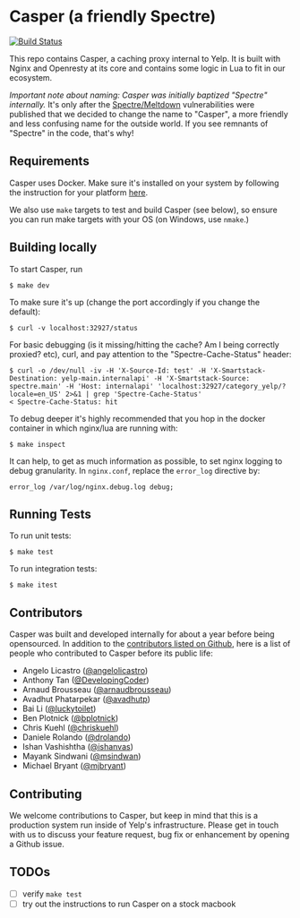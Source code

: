 # Casper (a friendly Spectre)

[![Build Status](https://travis-ci.org/Yelp/casper.svg?branch=master)](https://travis-ci.org/Yelp/casper)

This repo contains Casper, a caching proxy internal to Yelp. It is built with
Nginx and Openresty at its core and contains some logic in Lua to fit in our
ecosystem.

_Important note about naming: Casper was initially baptized "Spectre"
internally._ It's only after the [Spectre/Meltdown](https://spectreattack.com/)
vulnerabilities were published that we decided to change the name to "Casper", a
more friendly and less confusing name for the outside world. If you see
remnants of "Spectre" in the code, that's why!

## Requirements

Casper uses Docker. Make sure it's installed on your system by following the
instruction for your platform [here](https://docs.docker.com/install/).

We also use `make` targets to test and build Casper (see below), so ensure you
can run make targets with your OS (on Windows, use `nmake`.)

## Building locally


To start Casper, run

    $ make dev

To make sure it's up (change the port accordingly if you change the default):

    $ curl -v localhost:32927/status

For basic debugging (is it missing/hitting the cache? Am I being correctly
proxied? etc), curl, and pay attention to the "Spectre-Cache-Status" header:

    $ curl -o /dev/null -iv -H 'X-Source-Id: test' -H 'X-Smartstack-Destination: yelp-main.internalapi' -H 'X-Smartstack-Source: spectre.main' -H 'Host: internalapi' 'localhost:32927/category_yelp/?locale=en_US' 2>&1 | grep 'Spectre-Cache-Status'
    < Spectre-Cache-Status: hit

To debug deeper it's highly recommended that you hop in the docker container
in which nginx/lua are running with:

    $ make inspect

It can help, to get as much information as possible, to set nginx logging to
debug granularity. In `nginx.conf`, replace the `error_log` directive by:

    error_log /var/log/nginx.debug.log debug;

## Running Tests

To run unit tests:

    $ make test

To run integration tests:

    $ make itest

## Contributors

Casper was built and developed internally for about a year before being
opensourced. In addition to the [contributors listed on
Github](https://github.com/Yelp/casper/graphs/contributors), here is a list
of people who contributed to Casper before its public life:

* Angelo Licastro ([@angelolicastro](https://github.com/angelolicastro))
* Anthony Tan ([@DevelopingCoder](https://github.com/DevelopingCoder))
* Arnaud Brousseau ([@arnaudbrousseau](https://github.com/arnaudbrousseau))
* Avadhut Phatarpekar ([@avadhutp](https://github.com/avadhutp))
* Bai Li ([@luckytoilet](https://github.com/luckytoilet))
* Ben Plotnick ([@bplotnick](https://github.com/bplotnick))
* Chris Kuehl ([@chriskuehl](https://github.com/chriskuehl))
* Daniele Rolando ([@drolando](https://github.com/drolando))
* Ishan Vashishtha ([@ishanvas](https://github.com/ishanvas))
* Mayank Sindwani ([@msindwan](https://github.com/msindwan))
* Michael Bryant ([@mjbryant](https://github.com/mjbryant))

## Contributing

We welcome contributions to Casper, but keep in mind that this is a production
system run inside of Yelp's infrastructure. Please get in touch with us to
discuss your feature request, bug fix or enhancement by opening a Github issue.

## TODOs

* [ ] verify `make test`
* [ ] try out the instructions to run Casper on a stock macbook
